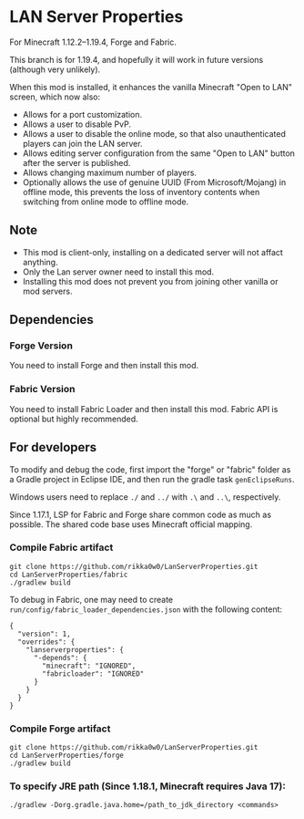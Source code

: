 # LAN Server Properties
For Minecraft 1.12.2–1.19.4, Forge and Fabric.

This branch is for 1.19.4, and hopefully it will work in future versions (although very unlikely).

When this mod is installed, it enhances the vanilla Minecraft "Open to LAN" screen, which now also:
* Allows for a port customization.
* Allows a user to disable PvP.
* Allows a user to disable the online mode, so that also unauthenticated players can join the LAN server.
* Allows editing server configuration from the same "Open to LAN" button after the server is published.
* Allows changing maximum number of players.
* Optionally allows the use of genuine UUID (From Microsoft/Mojang) in offline mode, this prevents the loss of inventory contents when switching from online mode to offline mode.

## Note
* This mod is client-only, installing on a dedicated server will not affact anything.
* Only the Lan server owner need to install this mod.
* Installing this mod does not prevent you from joining other vanilla or mod servers.

## Dependencies
### Forge Version
You need to install Forge and then install this mod.

### Fabric Version
You need to install Fabric Loader and then install this mod. Fabric API is optional but highly recommended.

## For developers
To modify and debug the code, first import the "forge" or "fabric" folder as a Gradle project in Eclipse IDE, and then run the gradle task `genEclipseRuns`.

Windows users need to replace `./` and `../` with `.\` and `..\`, respectively.

Since 1.17.1, LSP for Fabric and Forge share common code as much as possible. The shared code base uses Minecraft official mapping.

### Compile Fabric artifact
```
git clone https://github.com/rikka0w0/LanServerProperties.git
cd LanServerProperties/fabric
./gradlew build
```

To debug in Fabric, one may need to create `run/config/fabric_loader_dependencies.json` with the following content:
```
{
  "version": 1,
  "overrides": {
    "lanserverproperties": {
      "-depends": {
        "minecraft": "IGNORED",
        "fabricloader": "IGNORED"
      }
    }
  }
} 
```

### Compile Forge artifact
```
git clone https://github.com/rikka0w0/LanServerProperties.git
cd LanServerProperties/forge
./gradlew build
```

### To specify JRE path (Since 1.18.1, Minecraft requires Java 17):
```
./gradlew -Dorg.gradle.java.home=/path_to_jdk_directory <commands>
```

